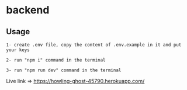 # backend

## Usage

```
1- create .env file, copy the content of .env.example in it and put your keys

2- run "npm i" command in the terminal

3- run "npm run dev" command in the terminal
```

Live link => https://howling-ghost-45790.herokuapp.com/
